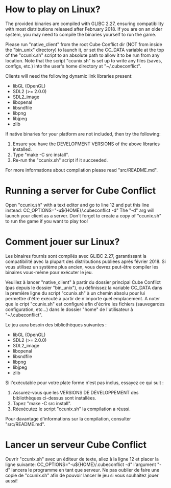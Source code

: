 # How to play on Linux?
The provided binaries are compiled with GLIBC 2.27, ensuring compatibility with most distributions released after February 2018.
If you are on an older system, you may need to compile the binaries yourself to run the game.

Please run "native_client" from the root Cube Conflict dir (NOT from inside the "bin_unix"
directory) to launch it, or set the CC_DATA variable at the top of the "ccunix.sh" 
script to an absolute path to allow it to be run from any location. Note that the script "ccunix.sh"
is set up to write any files (saves, configs, etc.) into the user's home  directory at "~/.cubeconflict".

Clients will need the following dynamic link libraries present:
* libGL (OpenGL)
* SDL2 (>= 2.0.0)
* SDL2_image
* libopenal
* libsndfile
* libpng
* libjpeg
* zlib

If native binaries for your platform are not included, then try the following:
1) Ensure you have the DEVELOPMENT VERSIONS of the above libraries installed.
2) Type "make -C src install".
3) Re-run the "ccunix.sh" script if it succeeded.

For more informations about compilation please read "src/README.md".

# Running a server for Cube Conflict
Open "ccunix.sh" with a text editor and go to line 12 and put this line instead: 
CC_OPTIONS="-u${HOME}/.cubeconflict -d" 
The "-d" arg will launch your client as a server. Don't forget to create a copy of "ccunix.sh"
to run the game if you want to play too!


# Comment jouer sur Linux?
Les binaires fournis sont compilés avec GLIBC 2.27, garantissant la compatibilité avec la plupart des distributions publiées après février 2018.
Si vous utilisez un système plus ancien, vous devrez peut-être compiler les binaires vous-même pour exécuter le jeu.

Veuillez à lancer "native_client" à partir du dossier principal Cube Conflict (pas depuis le dossier
"bin_unix"), ou définissez la variable CC_DATA dans la première ligne du script "ccunix.sh" 
à un chemin absolu pour lui permettre d'être exécuté à partir de n'importe quel emplacement.
A noter que le cript "ccunix.sh" est configuré afin d'écrire les fichiers (sauvegardes configuration, etc...)
dans le dossier "home" de l'utilisateur à "~/.cubeconflict".

Le jeu aura besoin des bibliothèques suivantes :
* libGL (OpenGL)
* SDL2 (>= 2.0.0)
* SDL2_image
* libopenal
* libsndfile
* libpng
* libjpeg
* zlib

Si l'exécutable pour votre plate forme n'est pas inclus, essayez ce qui suit :
1) Assurez-vous que les VERSIONS DE DÉVELOPPEMENT des bibliothèques ci-dessus sont installées.
2) Tapez "make -C src install".
3) Réexécutez le script "ccunix.sh" la compilation a réussi.

Pour davantage d'informations sur la compilation, consulter "src/README.md".

# Lancer un serveur Cube Conflict
Ouvrir "ccunix.sh" avec un éditeur de texte, allez à la ligne 12 et placer la ligne suivante: 
CC_OPTIONS="-u${HOME}/.cubeconflict -d" l'argument "-d" lancera le programme en tant que serveur.
Ne pas oublier de faire une copie de "ccunix.sh" afin de pouvoir lancer le jeu si vous souhaitez
jouer aussi!